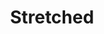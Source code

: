 ---
title: Stretched
crosslinks:
- piercing
- kansascity
- Justrolledintotheshop
- animalcrossingr34
---